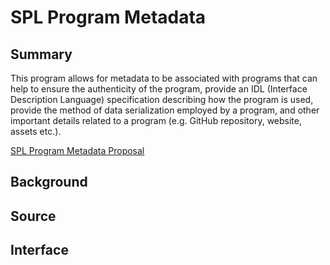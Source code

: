 # SPL Program Metadata

## Summary

This program allows for metadata to be associated with programs that can help to ensure the authenticity of the program, provide an IDL (Interface Description Language) specification describing how the program is used, provide the method of data serialization employed by a program, and other important details related to a program (e.g. GitHub repository, website, assets etc.).

[SPL Program Metadata Proposal]()

## Background

## Source

## Interface